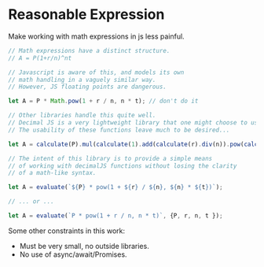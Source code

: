 # Reasonable Expression

Make working with math expressions in js less painful.

```js
// Math expressions have a distinct structure.
// A = P(1+r/n)^nt

// Javascript is aware of this, and models its own
// math handling in a vaguely similar way.
// However, JS floating points are dangerous.

let A = P * Math.pow(1 + r / n, n * t); // don't do it

// Other libraries handle this quite well.
// Decimal JS is a very lightweight library that one might choose to use.
// The usability of these functions leave much to be desired...

let A = calculate(P).mul(calculate(1).add(calculate(r).div(n)).pow(calculate(n).mul(t))); 

// The intent of this library is to provide a simple means
// of working with decimalJS functions without losing the clarity
// of a math-like syntax.

let A = evaluate(`${P} * pow(1 + ${r} / ${n}, ${n} * ${t})`); 

// ... or ...

let A = evaluate(`P * pow(1 + r / n, n * t)`, {P, r, n, t }); 

```

Some other constraints in this work:
- Must be very small, no outside libraries.
- No use of async/await/Promises.
